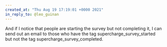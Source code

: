 ```yaml
---
created_at: "Thu Aug 19 17:19:01 +0000 2021"
in_reply_to: @leo_guinan
---
```


And if I notice that people are starting the survey but not completing it, I can send out an email to those who have the tag supercharge_survey_started but not the tag supercharge_survey_completed.
